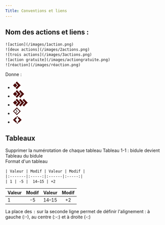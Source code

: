 ```yaml
---
Title: Conventions et liens
---
```


## Nom des actions et liens :
```
![action](/images/1action.png)
![deux actions](/images/2actions.png)
![trois actions](/images/3actions.png)
![action gratuite](/images/actiongratuite.png)
![réaction](/images/réaction.png)
```
Donne :
- ![action](/images/1action.png)
- ![deux actions](/images/2actions.png)
- ![trois actions](/images/3actions.png)
- ![action gratuite](/images/actiongratuite.png)
- ![réaction](/images/reaction.png)

## Tableaux
Supprimer la numérotation de chaque tableau Tableau 1-1 : bidule devient Tableau du bidule  
Format d'un tableau
```
| Valeur | Modif | Valeur | Modif |
|:-------|:-----:|:------|:-----:|
| 1 | -5 |  14–15 | +2

```
| Valeur | Modif | Valeur | Modif |
|:-------|:-----:|:------|:-----:|
| 1 | -5 |  14–15 | +2

La place des `:` sur la seconde ligne permet de définir l'alignement : à gauche (:-), au centre (:-:) et à droite (-:)
